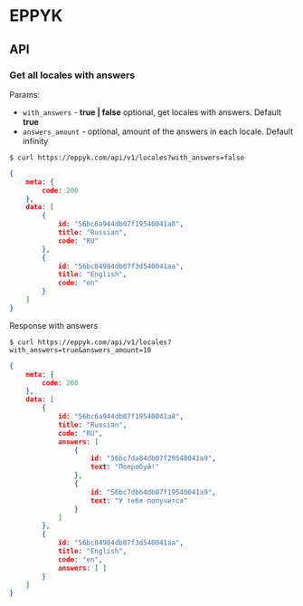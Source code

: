 # EPPYK

## API

### Get all locales with answers

Params:

* `with_answers` - **true | false** optional, get locales with answers. Default **true**
* `answers_amount` - optional, amount of the answers in each locale. Default infinity

```shell
$ curl https://eppyk.com/api/v1/locales?with_answers=false
```
```json
{
    meta: {
        code: 200
    },
    data: [
        {
            id: "56bc6a944db07f19540041a8",
            title: "Russian",
            code: "RU"
        },
        {
            id: "56bc84984db07f3d540041aa",
            title: "English",
            code: "en"
        }
    ]
}
```

Response with answers

```shell
$ curl https://eppyk.com/api/v1/locales?with_answers=true&answers_amount=10
```

```json
{
    meta: {
        code: 200
    },
    data: [
        {
            id: "56bc6a944db07f19540041a8",
            title: "Russian",
            code: "RU",
            answers: [
                {
                    id: "56bc7da84db07f29540041a9",
                    text: "Попробуй!"
                },
                {
                    id: "56bc7dbb4db07f19540041a9",
                    text: "У тебя получится"
                }
            ]
        },
        {
            id: "56bc84984db07f3d540041aa",
            title: "English",
            code: "en",
            answers: [ ]
        }
    ]
}
```